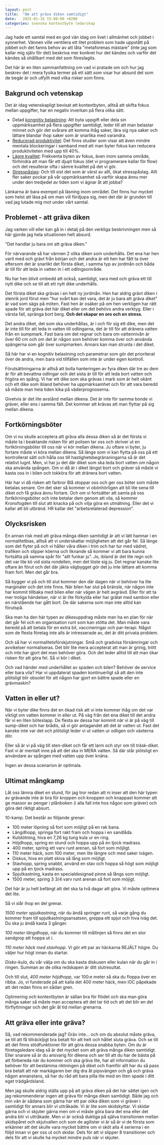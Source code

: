 ```yaml
---
layout: post
title:  "Om att gräva diken samtidigt"
date:   2025-01-16 15:00:00 +0200
categories: svenska kontextbyte ledarskap
---
```

Jag hade ett samtal med en god vän idag om livet i allmänhet och jobbet i synnerhet. Vännen ville ventilera ett litet problem som hade uppstått på jobbet och det fanns behov av att låta "metaforenas mästare" (inte jag som kallar mig själv för det) beskriva mer konkret hur det kändes och varför det kändes så ohållbart med det som föreslagits.

Det här är en liten sammanfattning om vad vi pratade om och hur jag beskrev det i mera fysika termer på ett sätt som visar hur absurd det som de begär är och utfyllt med vilka risker som finns.

## Bakgrund och vetenskap

Det är idag vetenskapligt bevisat att kontextbyten, alltså att skifta fokus mellan uppgifter, har en negativ inverkan på flera olika sätt.

- Delad [kongnitiv belastning](https://en.wikipedia.org/wiki/Continuous_partial_attention): Att byta uppgift eller dela sin uppmärksamhet på flera uppgifter samtidigt, leder till att man belastar minnet och gör det svårare att komma ihåg saker, lära sig nya saker och lättare blandar ihop saker som är snarlika med varandra.
- [Reducerad produktivitet](https://www.apa.org/topics/research/multitasking): Det finns studier som visar att även mindre mentala blockeringar i samband med att man byter fokus kan reducera produktiviteten med upp till 40%.
- [Lägre kvalitet](https://www.timely.com/blog/context-switching): Frekventa byten av fokus, även inom samma område, förhindra att man får ett djupt fokus (det vi programerare kallar för flow) och det resulterar ofta i sämre kvalitet på det vi gör.
- [Stresspåslag](https://www.self.com/story/why-multitasking-doesnt-work): Och till sist det som är värst av allt, ökat stresspåslag. Allt fler saker pockar på vår uppmärksamhet så varför skapa ännu mer under den tredjedel av tiden som vi ägnar åt att jobba?

Länkarna är bara exempel på läsning inom området. Det finns hur mycket som helst att läsa på om man vill fördjupa sig, men det där är grunden till vad jag lutade mig mot under vårt samtal.

## Problemet - att gräva diken

Jag varken vill eller kan gå in i detalj på den verkliga beskrivningen men så här gjorde jag hela situationen helt absurd. 

"Det handlar ju bara om att gräva diken."

För närvarande så har vännen 2 olika diken som underhålls. Det ena har hen varit med och grävt från början och det andra är ett hen har fått ta över eftersom det är snarlikt det första diket, i samma typ av jordmån och båda är till för att leda in vatten in i ett odlingsområde.

Nu har hen blivit ombedd att också, samtidigt, vara med och gräva ett till nytt dike och se till att ett nytt dike underhålls.

Det första diket ska grävas i en helt ny jordmån. Hen har aldrig grävt diken i stenrik jord förut men "hur svårt kan det vara, det är ju bara att gräva diket" är vad som sägs på möten. Fast hen är osäker på om hen verkligen har rätt spade för att gräva det här diket eller om det behövs andra verktyg. Eller i värsta fall, spränga bort berg. **Och det skapar en oro och en stress.**

Det andra diket, det som ska underhållas, är i och för sig ett dike, men det är inte till för att leda in vatten till odlingarna, det är till för att dränera vatten från en sumpmark. Fast bara om det regnar och bara om vattennivån är över 60 cm och om det är någon som behöver komma över och använda spängerna som går över sumpmarken. Annars kan man strunta i det diket. 

Så här har vi en kognitiv belastning och parametrar som gör det prioriterat över de andra, men bara vid tillfällen som inte är under egen kontroll.

Förutsättningarna är alltså att bolla hanteringen av fyra diken där tre av dem är för att bevattna odlingar och det sista är till för att leda bort vatten och frigöra en spång. Vi har ett dike som ska grävas i mark som är helt okänt och ett dike som ibland behöver ha uppmärksamhet och för att vara beredd så måste man hela tiden kika på väderprognoserna.

Givetvis är det lite avstånd mellan dikena. Det är inte för samma bonde vi gräver, eller ens i samma fält. Det kommer att krävas att man flyttar på sig mellan dikena. 

## Fortkörningsböter

Om vi nu skulle acceptera att gräva alla dessa diken så är det första vi måste ta i beaktande risken för att polisen tar oss och skriver ut en fortkörningsböter till oss när vi kör mellan dikena. Ju oftare vi byter, ju fortare måste vi köra mellan dikena. Så länge som vi kan flytta på oss på ett kontrollerat sätt och hålla oss till hastighetsbegränsningarna så är det relativt lugnt. Men, vi har ju det där diket som ska leda bort vatten om någon ska använda spången. Om vi då är i diket längst bort och gräver så måste vi kasta oss in i bilen och tokköra för att dränera bort vatten.

Här har vi då risken att farbror Blå stoppar oss och ger oss böter som måste betalas senare. Om det sker så kommer vi obönhörligen att bli lite sena till diket och få gräva ännu fortare. Och om vi fortsätter att samla på oss fortkörningsböter och inte betalar dem genom att vila, så kommer Kronofogden till slut att knacka på och vilja göra en utmätning. Eller det vi kallar att bli utbränd. HR kallar det "arbetsrelaterad depression".

## Olycksrisken

En annan risk med att gräva många diken samtidigt är att vi lätt hamnar i en normalitetbias, alltså att vi underskattar möjligheten att det går fel. Så länge som det flyter på och vi håller våra diken i trim och har tur med vädret, trafiken och slipper köerna och liknande så kommer vi att bara kunna fortsätta på samma spår för "allt funkar ju". Jo, ibland är det lite regn och det var lite kö vid sista rondellen, men det löste sig ju. Det regnar kanske lite oftare än förut och det där jäkla vägbygget gör det ju inte lättare att komma fram fort. Men det går bra.

Så bygger vi på och till slut kommer den där dagen när vi behöver ha lite marginaler och det inte finns. När bilen har slut på bränsle, när någon inte har kommit tillbaka med bilen eller när vägen är helt avgrävd. Eller för att ta mer troliga händelser, när vi är lite förkylda eller har grälat med sambon eller en närstående har gått bort. De där sakerna som man inte alltid kan förutspå.

Ska man ha den här typen av dikesuppdrag måste man ha en plan för när det går fel och en organisation runt som kan stötta det. Man måste vara beredd på att betala för en extra bil, vaccineringar och par-terapi. Något som de flesta företag inte alls är intresserade av, det är ditt privata problem.

Och så har vi normalitetsförskjutningar. Små och gradvisa försämringar och avvikelser normaliseras. Det blir lite mera accepterat att man är grinig, trött och inte har gjort det man behöver göra. Och det leder alltid till att man ökar risken för att göra fel. Så vi kör i diket.

Och vad händer med underhållet av spaden och bilen? Behöver de service eller bara vila? Har vi uppdaterat spaden kontinuerligt så att den inte plötsligt blir obsolet för att någon har gjort en bättre spade eller en grävmaskin?

## Vatten in eller ut?

När vi byter dike finns det en ökad risk att vi inte kommer ihåg om det var viktigt om vatten kommer in eller ut. På väg från det ena diket till det andra får vi en liten böteslapp. De flesta av dessa har kommit när vi är på väg till sump-diket och har brådis, så vi gör antagandet att det är vatten ut. Fast det kanske inte var det och plötsligt leder vi ut vatten ur odligen och växterna dör.

Eller så är vi på väg till sten-diket och får ett larm och styr om till träsk-diket. Fast vi är mentalt inne på att det ska in MERA vatten. Så där står plötsligt en användare av spången med vatten upp över knäna.

Ingen av dessa scenarion är optimala.

## Ultimat mångkamp

Låt oss lämna diket en stund, för jag tror redan att ni inser att den här typen av grävande inte är bra för kroppen och knoppen och knappast kommer att ge massor av pengar i plånboken (i alla fall inte hos någon som gräver) och göra det riktigt absurt.

10-kamp. Det består av följande grenar:
- 100 meter löpning så fort som möjligt på en rak bana.
- Längdhopp, springa fort rakt fram och hoppa i en sandlåda.
- Kulstötning, hiva en 7,26 kg tung kula ur en ring.
- Höjdhopp, spring en stund och hoppa upp på en tjock madrass.
- 400 meter, spring ett varv runt arenan, så fort som möjligt.
- 110 meter häck, som 100 meter, men lite längre och med saker ivägen.
- Diskus, hiva en platt skiva så lång som möjligt.
- Stavhopp, spring snabbt, använd en stav och hoppa så högt som möjligt upp på en tjock madrass.
- Spjutkastning, kasta en specialdesignad pinne så långs som möjligt.
- 1500 meter, spring 3 3/4 varv runt arenan så fort som möjigt.

Det här är ju helt befängt att det ska ta två dagar att göra. Vi måste optimera det lite.

Så vi slår ihop en del grenar.

*1500 meter spjutkastning*, när du ändå springer runt, så varje gång du kommer fram till spjutkastningsansatsen, greppa ett spjut och hiva iväg det. Du ska ju ändå kasta 3 gånger.

*100 meter längdhopp*, när du kommer till mållinjen så finns det en stor sandgrop att hoppa ut i.

*110 meter häck med stavhopp*. Vi gör ett par av häckarna REJÄLT högre. Du väljer hur högt innan du startar.

*Disko-kula*, du vår välja om du ska kasta diskusen eller kulan när du går in i ringen. Summan av de olika redskapen är ditt slutresultat.

Och till slut, *400 meter höjdhopp*, var 100:e meter så ska du floppa över en ribba. Jo, vi funderade på att kalla det 400 meter häck, men IOC påpekade att det redan finns en sådan gren.

Optimering och kontextbyten är sällan bra för flödet och ska man göra många saker så måste man acceptera att det tar tid och att det blir en del förflyttningar och det går åt tid mellan grenarna.

## Att gräva eller inte gräva?

Så, vad rekommenderade jag? Gräv inte... och om du absolut måste gräva, se till att få tillräckljigt bra betalt för att helt och hållet sluta gräva. Och se till att det finns stödfunktioner för att göra dessa snabba byten. Om du är företagsledare idag så är det mycket som att gräva många diken samtidigt. Eller snarare så är du ansvarig för dikena och ser till att du har de bästa på att förbereda när du kommer och ska gräva lite, har all information du behöver för att bestämma riktningen på diket och framför allt har du så pass bra betalt att när markägaren ber dig dra åt pipsvängen och gå och gräva någon annanstans, så har du råd att bara pilla lite med en liten spade i ditt eget trädgårdsland.

Men jag skulle aldrig ställa upp på att gräva diken på det här sättet igen och jag rekommenderar ingen att gräva för många diken samtidigt. Både jag och min vän är sådana som gärna har ett par olika diken som vi gräver i samtidigt för annars blir vi uttråkade. Vi är lite som skidskyttar. Vi skidar gärna och vi skjuter gärna men om vi måste göra bara det ena eller det andra blir vi uttråkade. Men vi är också duktiga på själva transitionen mellan skidspåret och skjutvallen och som de agilister vi är så är vi de första som erkänner att det skulle vara mycket bättre om vi sköt alla 4 serierna i en följd innan vi ger oss ut och skidar. Dels för att vi slipper 8 transitioner och dels för att vi skulle ha mycket mindre puls när vi skjuter.

